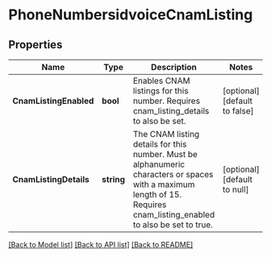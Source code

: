 # PhoneNumbersidvoiceCnamListing

## Properties
Name | Type | Description | Notes
------------ | ------------- | ------------- | -------------
**CnamListingEnabled** | **bool** | Enables CNAM listings for this number. Requires cnam_listing_details to also be set. | [optional] [default to false]
**CnamListingDetails** | **string** | The CNAM listing details for this number. Must be alphanumeric characters or spaces with a maximum length of 15. Requires cnam_listing_enabled to also be set to true. | [optional] [default to null]

[[Back to Model list]](../README.md#documentation-for-models) [[Back to API list]](../README.md#documentation-for-api-endpoints) [[Back to README]](../README.md)

